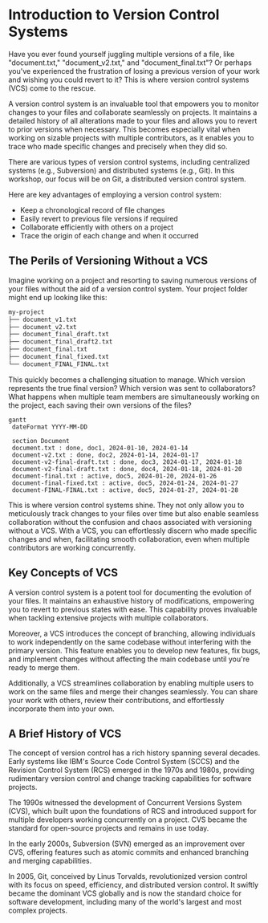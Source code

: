 # Introduction to Version Control Systems

Have you ever found yourself juggling multiple versions of a file, like "document.txt," "document_v2.txt," and "document_final.txt"? Or perhaps you've experienced the frustration of losing a previous version of your work and wishing you could revert to it? This is where version control systems (VCS) come to the rescue.

A version control system is an invaluable tool that empowers you to monitor changes to your files and collaborate seamlessly on projects. It maintains a detailed history of all alterations made to your files and allows you to revert to prior versions when necessary. This becomes especially vital when working on sizable projects with multiple contributors, as it enables you to trace who made specific changes and precisely when they did so.

There are various types of version control systems, including centralized systems (e.g., Subversion) and distributed systems (e.g., Git). In this workshop, our focus will be on Git, a distributed version control system.

Here are key advantages of employing a version control system:

- Keep a chronological record of file changes
- Easily revert to previous file versions if required
- Collaborate efficiently with others on a project
- Trace the origin of each change and when it occurred

## The Perils of Versioning Without a VCS

Imagine working on a project and resorting to saving numerous versions of your files without the aid of a version control system. Your project folder might end up looking like this:

```bash
my-project 
├── document_v1.txt 
├── document_v2.txt 
├── document_final_draft.txt 
├── document_final_draft2.txt 
├── document_final.txt 
├── document_final_fixed.txt 
└── document_FINAL_FINAL.txt
```

This quickly becomes a challenging situation to manage. Which version represents the true final version? Which version was sent to collaborators? What happens when multiple team members are simultaneously working on the project, each saving their own versions of the files?

```mermaid
gantt
 dateFormat YYYY-MM-DD
 
 section Document
 document.txt : done, doc1, 2024-01-10, 2024-01-14
 document-v2.txt : done, doc2, 2024-01-14, 2024-01-17
 document-v2-final-draft.txt : done, doc3, 2024-01-17, 2024-01-18
 document-v2-final-draft.txt : done, doc4, 2024-01-18, 2024-01-20
 document-final.txt : active, doc5, 2024-01-20, 2024-01-26
 document-final-fixed.txt : active, doc5, 2024-01-24, 2024-01-27
 document-FINAL-FINAL.txt : active, doc5, 2024-01-27, 2024-01-28
```

This is where version control systems shine. They not only allow you to meticulously track changes to your files over time but also enable seamless collaboration without the confusion and chaos associated with versioning without a VCS. With a VCS, you can effortlessly discern who made specific changes and when, facilitating smooth collaboration, even when multiple contributors are working concurrently.

## Key Concepts of VCS

A version control system is a potent tool for documenting the evolution of your files. It maintains an exhaustive history of modifications, empowering you to revert to previous states with ease. This capability proves invaluable when tackling extensive projects with multiple collaborators.

Moreover, a VCS introduces the concept of branching, allowing individuals to work independently on the same codebase without interfering with the primary version. This feature enables you to develop new features, fix bugs, and implement changes without affecting the main codebase until you're ready to merge them.

Additionally, a VCS streamlines collaboration by enabling multiple users to work on the same files and merge their changes seamlessly. You can share your work with others, review their contributions, and effortlessly incorporate them into your own.

## A Brief History of VCS

The concept of version control has a rich history spanning several decades. Early systems like IBM's Source Code Control System (SCCS) and the Revision Control System (RCS) emerged in the 1970s and 1980s, providing rudimentary version control and change tracking capabilities for software projects.

The 1990s witnessed the development of Concurrent Versions System (CVS), which built upon the foundations of RCS and introduced support for multiple developers working concurrently on a project. CVS became the standard for open-source projects and remains in use today.

In the early 2000s, Subversion (SVN) emerged as an improvement over CVS, offering features such as atomic commits and enhanced branching and merging capabilities.

In 2005, Git, conceived by Linus Torvalds, revolutionized version control with its focus on speed, efficiency, and distributed version control. It swiftly became the dominant VCS globally and is now the standard choice for software development, including many of the world's largest and most complex projects.
